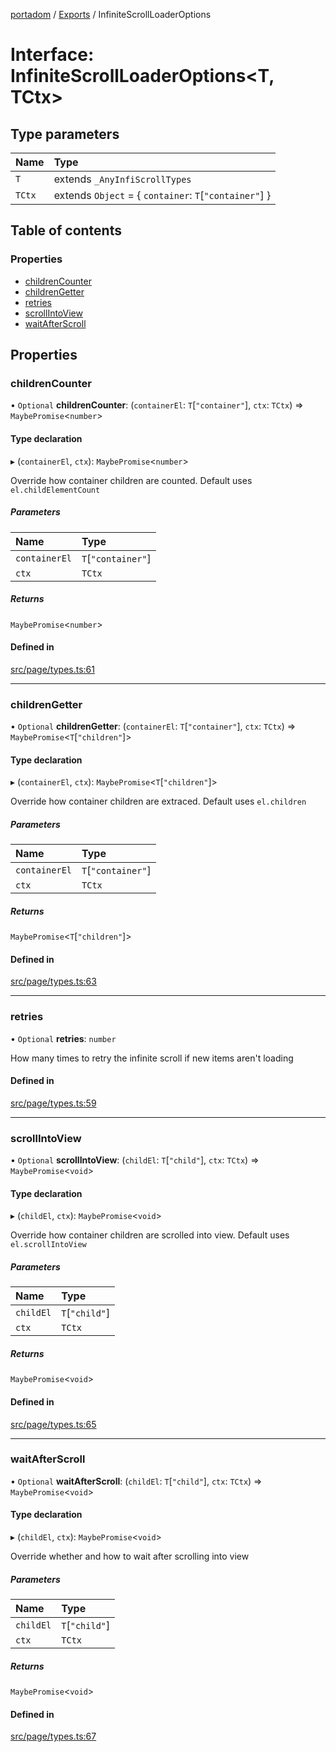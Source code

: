[portadom](../README.md) / [Exports](../modules.md) / InfiniteScrollLoaderOptions

# Interface: InfiniteScrollLoaderOptions<T, TCtx\>

## Type parameters

| Name | Type |
| :------ | :------ |
| `T` | extends `_AnyInfiScrollTypes` |
| `TCtx` | extends `Object` = { `container`: `T`[``"container"``]  } |

## Table of contents

### Properties

- [childrenCounter](InfiniteScrollLoaderOptions.md#childrencounter)
- [childrenGetter](InfiniteScrollLoaderOptions.md#childrengetter)
- [retries](InfiniteScrollLoaderOptions.md#retries)
- [scrollIntoView](InfiniteScrollLoaderOptions.md#scrollintoview)
- [waitAfterScroll](InfiniteScrollLoaderOptions.md#waitafterscroll)

## Properties

### childrenCounter

• `Optional` **childrenCounter**: (`containerEl`: `T`[``"container"``], `ctx`: `TCtx`) => `MaybePromise`<`number`\>

#### Type declaration

▸ (`containerEl`, `ctx`): `MaybePromise`<`number`\>

Override how container children are counted. Default uses `el.childElementCount`

##### Parameters

| Name | Type |
| :------ | :------ |
| `containerEl` | `T`[``"container"``] |
| `ctx` | `TCtx` |

##### Returns

`MaybePromise`<`number`\>

#### Defined in

[src/page/types.ts:61](https://github.com/JuroOravec/portadom/blob/7392e03/src/page/types.ts#L61)

___

### childrenGetter

• `Optional` **childrenGetter**: (`containerEl`: `T`[``"container"``], `ctx`: `TCtx`) => `MaybePromise`<`T`[``"children"``]\>

#### Type declaration

▸ (`containerEl`, `ctx`): `MaybePromise`<`T`[``"children"``]\>

Override how container children are extraced. Default uses `el.children`

##### Parameters

| Name | Type |
| :------ | :------ |
| `containerEl` | `T`[``"container"``] |
| `ctx` | `TCtx` |

##### Returns

`MaybePromise`<`T`[``"children"``]\>

#### Defined in

[src/page/types.ts:63](https://github.com/JuroOravec/portadom/blob/7392e03/src/page/types.ts#L63)

___

### retries

• `Optional` **retries**: `number`

How many times to retry the infinite scroll if new items aren't loading

#### Defined in

[src/page/types.ts:59](https://github.com/JuroOravec/portadom/blob/7392e03/src/page/types.ts#L59)

___

### scrollIntoView

• `Optional` **scrollIntoView**: (`childEl`: `T`[``"child"``], `ctx`: `TCtx`) => `MaybePromise`<`void`\>

#### Type declaration

▸ (`childEl`, `ctx`): `MaybePromise`<`void`\>

Override how container children are scrolled into view. Default uses `el.scrollIntoView`

##### Parameters

| Name | Type |
| :------ | :------ |
| `childEl` | `T`[``"child"``] |
| `ctx` | `TCtx` |

##### Returns

`MaybePromise`<`void`\>

#### Defined in

[src/page/types.ts:65](https://github.com/JuroOravec/portadom/blob/7392e03/src/page/types.ts#L65)

___

### waitAfterScroll

• `Optional` **waitAfterScroll**: (`childEl`: `T`[``"child"``], `ctx`: `TCtx`) => `MaybePromise`<`void`\>

#### Type declaration

▸ (`childEl`, `ctx`): `MaybePromise`<`void`\>

Override whether and how to wait after scrolling into view

##### Parameters

| Name | Type |
| :------ | :------ |
| `childEl` | `T`[``"child"``] |
| `ctx` | `TCtx` |

##### Returns

`MaybePromise`<`void`\>

#### Defined in

[src/page/types.ts:67](https://github.com/JuroOravec/portadom/blob/7392e03/src/page/types.ts#L67)
